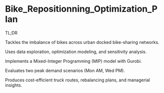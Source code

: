 ﻿# Bike_Repositionning_Optimization_Plan

TL;DR

Tackles the imbalance of bikes across urban docked bike-sharing networks.

Uses data exploration, optimization modeling, and sensitivity analysis.

Implements a Mixed-Integer Programming (MIP) model with Gurobi.

Evaluates two peak demand scenarios (Mon AM, Wed PM).

Produces cost-efficient truck routes, rebalancing plans, and managerial insights.
